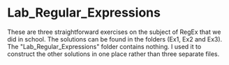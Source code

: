 # Lab_Regular_Expressions

These are three straightforward exercises on the subject of RegEx that we did in school. The solutions can be found in the folders (Ex1, Ex2 and Ex3). The "Lab_Regular_Expressions" folder contains nothing. I used it to construct the other solutions in one place rather than three separate files.
